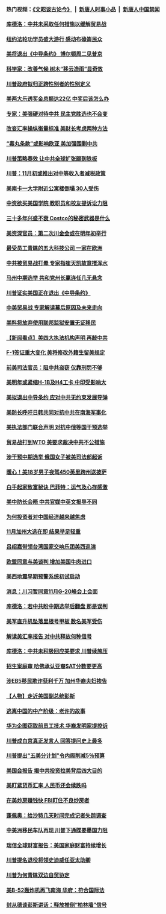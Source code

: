 #### 热门视频：[《文昭谈古论今》](https://github.com/gfw-breaker/wenzhao/blob/master/README.md?t=10220633) &nbsp;|&nbsp; [新唐人时事小品](https://github.com/gfw-breaker/ntdtv-comedy/blob/master/README.md?t=10220633) &nbsp;|&nbsp; [新唐人中国禁闻](https://github.com/gfw-breaker/ntdtv-news/blob/master/README.md?t=10220633)

#### [库德洛：中共未采取任何措施以缓解贸易战](../pages/nsc412/n10799582.md?t=10220633) 

#### [纽约法轮功学员盛大游行 感动布碌崙民众](../pages/nsc412/n10799427.md?t=10220633) 

#### [美将退出《中导条约》 博尔顿周二见普京](../pages/nsc412/n10799392.md?t=10220633) 

#### [科学家：改善气候 树木“移云造雨”显奇效](../pages/nsc412/n10798122.md?t=10220633) 

#### [川普政府拟归正跨性别者的性别定义](../pages/nsc412/n10799302.md?t=10220633) 

#### [美两大乐透奖金总额达22亿 中奖后该怎么办](../pages/nsc412/n10799299.md?t=10220633) 

#### [专家：美强硬对待中共 民主党胜选也不会变](../pages/nsc412/n10799269.md?t=10220633) 

#### [改变汇率操纵衡量标准 美财长考虑两种方法](../pages/nsc412/n10799121.md?t=10220633) 

#### [“毒丸条款”或影响欧亚 美加强围剿中共](../pages/nsc412/n10798919.md?t=10220633) 

#### [川普策略奏效  让中共全球扩张踢到铁板](../pages/nsc412/n10799057.md?t=10220633) 

#### [川普：11月初或推出对中等收入者减税政策](../pages/nsc412/n10798928.md?t=10220633) 

#### [美南卡一大学附近公寓楼倒塌 30人受伤](../pages/nsc412/n10798835.md?t=10220633) 

#### [中资欲买美国学院 教职员和校友提诉讼力阻](../pages/nsc412/n10796138.md?t=10220633) 

#### [三十多年兴盛不衰 Costco的秘密武器是什么](../pages/nsc412/n10794200.md?t=10220633) 

#### [美资深官员：第二次川金会或在明年初举行](../pages/nsc412/n10798203.md?t=10220633) 

#### [最受员工青睐的五大科技公司 一家在欧洲](../pages/nsc412/n10794250.md?t=10220633) 

#### [中共被贸易战打晕 专家指崔天凯故意搅浑水](../pages/nsc412/n10797694.md?t=10220633) 

#### [马州中期选举 共和党州长赢连任几无悬念](../pages/nsc412/n10797874.md?t=10220633) 

#### [川普证实美国正在退出《中导条约》](../pages/nsc412/n10796319.md?t=10220633) 

#### [中美贸易战 专家解读幕后原因及未来走向](../pages/nsc412/n10797785.md?t=10220633) 

#### [美料将放弃使用联邦监狱安置无证移民](../pages/nsc412/n10797676.md?t=10220633) 

#### [【新闻看点】美四大执法机构声明 再敲中共](../pages/nsc412/n10797379.md?t=10220633) 

#### [F-1签证重大变化 美将修改外籍生留美规定](../pages/nsc412/n10797573.md?t=10220633) 

#### [前美司法官员：阻中共盗窃 仅靠刑罚不够](../pages/nsc412/n10790349.md?t=10220633) 

#### [美明年或紧缩H-1B及H4工卡 中印受影响大](../pages/nsc412/n10797371.md?t=10220633) 

#### [美拟退出中导条约 应对中共无约束发展导弹](../pages/nsc412/n10797140.md?t=10220633) 

#### [美防长呼吁日韩共同对抗中共在南海军事化](../pages/nsc412/n10796976.md?t=10220633) 

#### [美执法部门联合声明 对抗中俄等国干预选举](../pages/nsc412/n10796670.md?t=10220633) 

#### [贸易战打到WTO 美要求裁决中共不公措施](../pages/nsc412/n10796528.md?t=10220633) 

#### [涉干预中期选举 俄国女子被美司法部起诉](../pages/nsc412/n10796377.md?t=10220633) 

#### [暖心！美18岁男子夜驾450英里跨州送披萨](../pages/nsc412/n10796371.md?t=10220633) 

#### [白手起家致富秘诀 巴菲特：运气及心存感激](../pages/nsc412/n10796306.md?t=10220633) 

#### [美中防长会晤 中共官媒中英文报导不同](../pages/nsc412/n10795617.md?t=10220633) 

#### [为何投资者对中国经济越来越焦虑](../pages/nsc412/n10796047.md?t=10220633) 

#### [11月加州大选在即 结果举足轻重](../pages/nsc412/n10796111.md?t=10220633) 

#### [吕绍嘉带领台湾国家交响乐团美西巡演](../pages/nsc412/n10796002.md?t=10220633) 

#### [欧盟同意与美谈判 增加美国牛肉进口](../pages/nsc412/n10795852.md?t=10220633) 

#### [美西地震早期预警系统初试启动](../pages/nsc412/n10795664.md?t=10220633) 

#### [消息：川习暂同意11月G-20峰会上会面](../pages/nsc412/n10795644.md?t=10220633) 

#### [库德洛：若中共盼中期选举后翻盘 那是误判](../pages/nsc412/n10795527.md?t=10220633) 

#### [美军直升机坠落里根号甲板 数名美军受伤](../pages/nsc412/n10794716.md?t=10220633) 

#### [解读美汇率报告 对中共释放何种信号](../pages/nsc412/n10793405.md?t=10220633) 

#### [库德洛：中共未积极回应美要求 川普续施压](../pages/nsc412/n10793971.md?t=10220633) 

#### [招生案庭审 哈佛承认亚裔SAT分数要更高](../pages/nsc412/n10793858.md?t=10220633) 

#### [涉EB5移民欺诈获利千万 加州华裔夫妇挨告](../pages/nsc412/n10794199.md?t=10220633) 

#### [【人物】走近美国副总统彭斯](../pages/nsc412/n10793797.md?t=10220633) 

#### [逃离中国的中产阶级：老许的故事](../pages/nsc412/n10793931.md?t=10220633) 

#### [华为企图窃取前员工技术 华裔发明家提控诉](../pages/nsc412/n10793659.md?t=10220633) 

#### [川普成白宫真正发言人 回答提问史上最多](../pages/nsc412/n10793656.md?t=10220633) 

#### [川普提出“五美分计划”令内阁削减5％预算](../pages/nsc412/n10793581.md?t=10220633) 

#### [美国会报告 揭中共投资拉美背后四大目的](../pages/nsc412/n10793442.md?t=10220633) 

#### [美盯紧货币汇率 人民币还会续跌吗](../pages/nsc412/n10793236.md?t=10220633) 

#### [在美炒房赚钱快  FBI盯住不良炒房者](../pages/nsc412/n10793245.md?t=10220633) 

#### [蓬佩奥：给沙特几天时间完成记者失踪调查](../pages/nsc412/n10793092.md?t=10220633) 

#### [中美洲移民车队再现 川普下通牒要墨国力阻](../pages/nsc412/n10792861.md?t=10220633) 

#### [瑞信全球财富报告：美国家庭财富持续增长](../pages/nsc412/n10792815.md?t=10220633) 

#### [川普提名退役将领史迪威任亚太助卿](../pages/nsc412/n10791863.md?t=10220633) 

#### [川普为何青睐双边自贸协定](../pages/nsc412/n10791353.md?t=10220633) 

#### [美B-52轰炸机再飞南海 华府：符合国际法](../pages/nsc412/n10791745.md?t=10220633) 

#### [封从德谈彭斯讲话：释放推倒“柏林墙”信号](../pages/nsc412/n10791685.md?t=10220633) 


